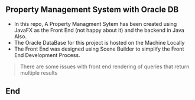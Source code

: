 ## Property Management System with Oracle DB

- In this repo, A Property Managment Sytem has been created using JavaFX as the Front End (not happy about it) and the backend in Java Also.
- The Oracle DataBase for this project is hosted on the Machine Locally
- The Front End was designed using Scene Builder to simplify the Front End Development Process.

> There are some issues with front end rendering of queries that return multiple results

## End
